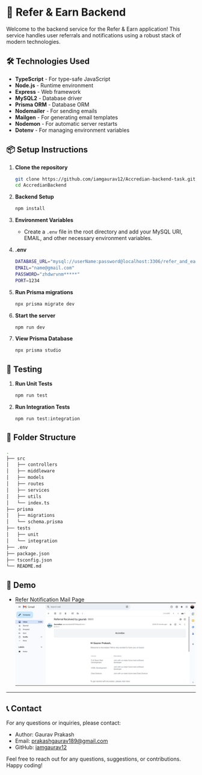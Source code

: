 # 🚀 Refer & Earn Backend

Welcome to the backend service for the Refer & Earn application! This service handles user referrals and notifications using a robust stack of modern technologies.

## 🛠️ Technologies Used

- **TypeScript** - For type-safe JavaScript
- **Node.js** - Runtime environment
- **Express** - Web framework
- **MySQL2** - Database driver
- **Prisma ORM** - Database ORM
- **Nodemailer** - For sending emails
- **Mailgen** - For generating email templates
- **Nodemon** - For automatic server restarts
- **Dotenv** - For managing environment variables

## 📦 Setup Instructions

1. **Clone the repository**
    ```bash
    git clone https://github.com/iamgaurav12/Accredian-backend-task.git
    cd AccredianBackend
    ```

2. **Backend Setup**
    ```bash
    npm install
    ```

3. **Environment Variables**
    - Create a `.env` file in the root directory and add your MySQL URI, EMAIL, and other necessary environment variables.

4. **.env**    
    ```bash
    DATABASE_URL="mysql://userName:password@localhost:3306/refer_and_earn"
    EMAIL="name@gmail.com"
    PASSWORD="zhdwrvnm*****"
    PORT=1234
    ``` 

5. **Run Prisma migrations**
    ```bash
    npx prisma migrate dev
    ``` 

6. **Start the server**
    ```bash
    npm run dev
    ``` 

7. **View Prisma Database**
    ```bash
    npx prisma studio
    ```

## 🧪 Testing

1. **Run Unit Tests**
    ```bash
    npm run test
    ```

2. **Run Integration Tests**
    ```bash
    npm run test:integration
    ```

## 📂 Folder Structure

```sh
.
├── src
│   ├── controllers
│   ├── middleware
│   ├── models
│   ├── routes
│   ├── services
│   ├── utils
│   └── index.ts
├── prisma
│   ├── migrations
│   └── schema.prisma
├── tests
│   ├── unit
│   └── integration
├── .env
├── package.json
├── tsconfig.json
└── README.md
```

## 📸 Demo

- Refer Notification Mail Page
![Refer-Notification-Mail-Page](./image/mail.png)

---

## 📞 Contact

For any questions or inquiries, please contact:

- Author: Gaurav Prakash
- Email: prakashgaurav189@gmail.com
- GitHub: [iamgaurav12](https://github.com/iamgaurav12)

Feel free to reach out for any questions, suggestions, or contributions. Happy coding!